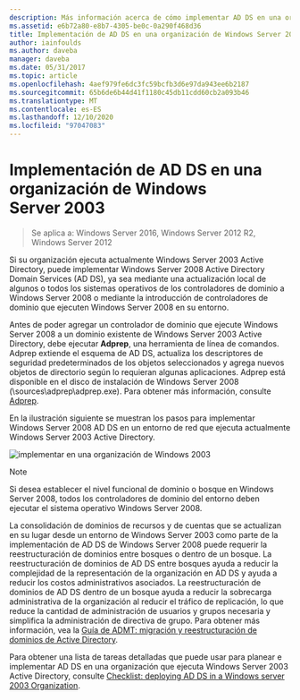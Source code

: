 ```yaml
---
description: Más información acerca de cómo implementar AD DS en una organización de Windows Server 2003
ms.assetid: e6b72a80-e8b7-4305-be0c-0a290f468d36
title: Implementación de AD DS en una organización de Windows Server 2003
author: iainfoulds
ms.author: daveba
manager: daveba
ms.date: 05/31/2017
ms.topic: article
ms.openlocfilehash: 4aef979fe6dc3fc59bcfb3d6e97da943ee6b2187
ms.sourcegitcommit: 65b6de6b44d41f1180c45db11cdd60cb2a093b46
ms.translationtype: MT
ms.contentlocale: es-ES
ms.lasthandoff: 12/10/2020
ms.locfileid: "97047083"
---
```

# <a name="deploying-ad-ds-in-a-windows-server-2003-organization"></a>Implementación de AD DS en una organización de Windows Server 2003

> Se aplica a: Windows Server 2016, Windows Server 2012 R2, Windows Server 2012

Si su organización ejecuta actualmente Windows Server 2003 Active Directory, puede implementar Windows Server 2008 Active Directory Domain Services (AD DS), ya sea mediante una actualización local de algunos o todos los sistemas operativos de los controladores de dominio a Windows Server 2008 o mediante la introducción de controladores de dominio que ejecuten Windows Server 2008 en su entorno.

Antes de poder agregar un controlador de dominio que ejecute Windows Server 2008 a un dominio existente de Windows Server 2003 Active Directory, debe ejecutar **Adprep**, una herramienta de línea de comandos. Adprep extiende el esquema de AD DS, actualiza los descriptores de seguridad predeterminados de los objetos seleccionados y agrega nuevos objetos de directorio según lo requieran algunas aplicaciones. Adprep está disponible en el disco de instalación de Windows Server 2008 (\sources\adprep\adprep.exe). Para obtener más información, consulte [Adprep](/previous-versions/windows/it-pro/windows-server-2012-r2-and-2012/cc731728(v=ws.11)).

En la ilustración siguiente se muestran los pasos para implementar Windows Server 2008 AD DS en un entorno de red que ejecuta actualmente Windows Server 2003 Active Directory.

![implementar en una organización de Windows 2003](media/Deploying-AD-DS-in-a-Windows-Server-2003-Organization/900c4eee-1119-4a9a-9310-755597428b71.gif)

> [!NOTE]
> Si desea establecer el nivel funcional de dominio o bosque en Windows Server 2008, todos los controladores de dominio del entorno deben ejecutar el sistema operativo Windows Server 2008.

La consolidación de dominios de recursos y de cuentas que se actualizan en su lugar desde un entorno de Windows Server 2003 como parte de la implementación de AD DS de Windows Server 2008 puede requerir la reestructuración de dominios entre bosques o dentro de un bosque. La reestructuración de dominios de AD DS entre bosques ayuda a reducir la complejidad de la representación de la organización en AD DS y ayuda a reducir los costos administrativos asociados. La reestructuración de dominios de AD DS dentro de un bosque ayuda a reducir la sobrecarga administrativa de la organización al reducir el tráfico de replicación, lo que reduce la cantidad de administración de usuarios y grupos necesaria y simplifica la administración de directiva de grupo. Para obtener más información, vea la [Guía de ADMT: migración y reestructuración de dominios de Active Directory](/previous-versions/windows/it-pro/windows-server-2008-r2-and-2008/cc974332(v=ws.10)).

Para obtener una lista de tareas detalladas que puede usar para planear e implementar AD DS en una organización que ejecuta Windows Server 2003 Active Directory, consulte [Checklist: deploying AD DS in a Windows server 2003 Organization](/previous-versions/windows/it-pro/windows-server-2008-r2-and-2008/cc771407(v=ws.10)).
